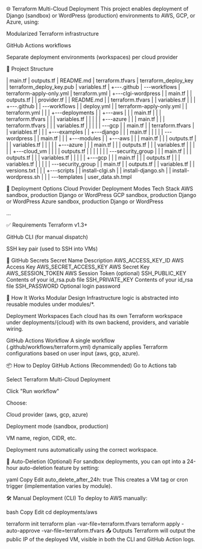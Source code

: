 🌐 Terraform Multi-Cloud Deployment
This project enables deployment of Django (sandbox) or WordPress (production) environments to AWS, GCP, or Azure, using:

Modularized Terraform infrastructure

GitHub Actions workflows

Separate deployment environments (workspaces) per cloud provider

📁 Project Structure


|   main.tf
|   outputs.tf
|   README.md
|   terraform.tfvars
|   terraform_deploy_key
|   terraform_deploy_key.pub
|   variables.tf
|
+---.github
|   \---workflows
|           terraform-apply-only.yml
|           terraform.yml
|
+---clgi-wordpress
|   |   main.tf
|   |   outputs.tf
|   |   provider.tf
|   |   README.md
|   |   terraform.tfvars
|   |   variables.tf
|   |
|   +---.github
|   |   \---workflows
|   |           deploy.yml
|   |           terraform-apply-only.yml
|   |           terraform.yml
|   |
|   +---deployments
|   |   +---aws
|   |   |       main.tf
|   |   |       terraform.tfvars
|   |   |       variables.tf
|   |   |
|   |   +---azure
|   |   |       main.tf
|   |   |       terraform.tfvars
|   |   |       variables.tf
|   |   |
|   |   \---gcp
|   |           main.tf
|   |           terraform.tfvars
|   |           variables.tf
|   |
|   +---examples
|   |   +---django
|   |   |       main.tf
|   |   |
|   |   \---wordpress
|   |           main.tf
|   |
|   +---modules
|   |   +---aws
|   |   |       main.tf
|   |   |       outputs.tf
|   |   |       variables.tf
|   |   |
|   |   +---azure
|   |   |       main.tf
|   |   |       outputs.tf
|   |   |       variables.tf
|   |   |
|   |   +---cloud_vm
|   |   |   |   outputs.tf
|   |   |   |
|   |   |   \---security_group
|   |   |           main.tf
|   |   |           outputs.tf
|   |   |           variables.tf
|   |   |
|   |   +---gcp
|   |   |       main.tf
|   |   |       outputs.tf
|   |   |       variables.tf
|   |   |
|   |   \---security_group
|   |           main.tf
|   |           outputs.tf
|   |           variables.tf
|   |           versions.txt
|   |
|   +---scripts
|   |       install-clgi.sh
|   |       install-django.sh
|   |       install-wordpress.sh
|   |
|   \---templates
|           user_data.sh.tmpl


🚀 Deployment Options
Cloud Provider	Deployment Modes	Tech Stack
AWS	sandbox, production	Django or WordPress
GCP	sandbox, production	Django or WordPress
Azure	sandbox, production	Django or WordPress

...

✅ Requirements
Terraform v1.3+

GitHub CLI (for manual dispatch)

SSH key pair (used to SSH into VMs)

🔐 GitHub Secrets
Secret Name	Description
AWS_ACCESS_KEY_ID	AWS Access Key
AWS_SECRET_ACCESS_KEY	AWS Secret Key
AWS_SESSION_TOKEN	AWS Session Token (optional)
SSH_PUBLIC_KEY	Contents of your id_rsa.pub file
SSH_PRIVATE_KEY	Contents of your id_rsa file
SSH_PASSWORD	Optional login password

🧠 How It Works
Modular Design
Infrastructure logic is abstracted into reusable modules under modules/*.

Deployment Workspaces
Each cloud has its own Terraform workspace under deployments/{cloud} with its own backend, providers, and variable wiring.

GitHub Actions Workflow
A single workflow (.github/workflows/terraform.yml) dynamically applies Terraform configurations based on user input (aws, gcp, azure).

📦 How to Deploy
GitHub Actions (Recommended)
Go to Actions tab

Select Terraform Multi-Cloud Deployment

Click "Run workflow"

Choose:

Cloud provider (aws, gcp, azure)

Deployment mode (sandbox, production)

VM name, region, CIDR, etc.

Deployment runs automatically using the correct workspace.

🧹 Auto-Deletion (Optional)
For sandbox deployments, you can opt into a 24-hour auto-deletion feature by setting:

yaml
Copy
Edit
auto_delete_after_24h: true
This creates a VM tag or cron trigger (implementation varies by module).

🛠️ Manual Deployment (CLI)
To deploy to AWS manually:

bash
Copy
Edit
cd deployments/aws

terraform init
terraform plan -var-file=terraform.tfvars
terraform apply -auto-approve -var-file=terraform.tfvars
📤 Outputs
Terraform will output the public IP of the deployed VM, visible in both the CLI and GitHub Action logs.


